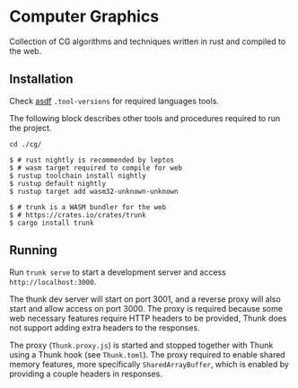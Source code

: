 # Computer Graphics

Collection of CG algorithms and techniques written in rust and compiled to the web.

## Installation

Check [asdf](https://asdf-vm.com/) `.tool-versions` for required languages tools.

The following block describes other tools and procedures required to run the project.

```shell
cd ./cg/

$ # rust nightly is recommended by leptos
$ # wasm target required to compile for web
$ rustup toolchain install nightly
$ rustup default nightly
$ rustup target add wasm32-unknown-unknown

$ # trunk is a WASM bundler for the web
$ # https://crates.io/crates/trunk
$ cargo install trunk
```

## Running

Run `trunk serve` to start a development server and access `http://localhost:3000`.

The thunk dev server will start on port 3001, and a reverse proxy will also start and allow access on port 3000. The proxy is required because some web necessary features require HTTP headers to be provided, Thunk does not support adding extra headers to the responses.

The proxy (`Thunk.proxy.js`) is started and stopped together with Thunk using a Thunk hook (see `Thunk.toml`). The proxy required to enable shared memory features, more specifically `SharedArrayBuffer`, which is enabled by providing a couple headers in responses.
